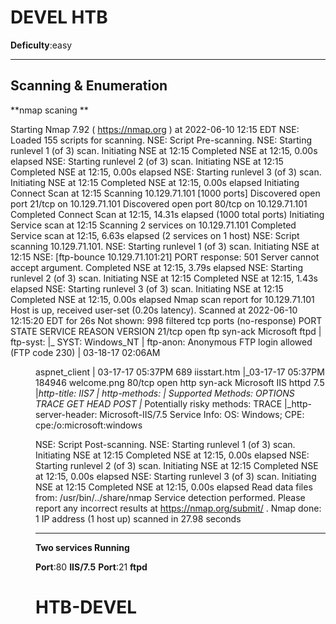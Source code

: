 

# DEVEL HTB 

**Deficulty**:easy 

***************************
## Scanning & Enumeration

**nmap scaning **

Starting Nmap 7.92 ( https://nmap.org ) at 2022-06-10 12:15 EDT
NSE: Loaded 155 scripts for scanning.
NSE: Script Pre-scanning.
NSE: Starting runlevel 1 (of 3) scan.
Initiating NSE at 12:15
Completed NSE at 12:15, 0.00s elapsed
NSE: Starting runlevel 2 (of 3) scan.
Initiating NSE at 12:15
Completed NSE at 12:15, 0.00s elapsed
NSE: Starting runlevel 3 (of 3) scan.
Initiating NSE at 12:15
Completed NSE at 12:15, 0.00s elapsed
Initiating Connect Scan at 12:15
Scanning 10.129.71.101 [1000 ports]
Discovered open port 21/tcp on 10.129.71.101
Discovered open port 80/tcp on 10.129.71.101
Completed Connect Scan at 12:15, 14.31s elapsed (1000 total ports)
Initiating Service scan at 12:15
Scanning 2 services on 10.129.71.101
Completed Service scan at 12:15, 6.63s elapsed (2 services on 1 host)
NSE: Script scanning 10.129.71.101.
NSE: Starting runlevel 1 (of 3) scan.
Initiating NSE at 12:15
NSE: [ftp-bounce 10.129.71.101:21] PORT response: 501 Server cannot accept argument.
Completed NSE at 12:15, 3.79s elapsed
NSE: Starting runlevel 2 (of 3) scan.
Initiating NSE at 12:15
Completed NSE at 12:15, 1.43s elapsed
NSE: Starting runlevel 3 (of 3) scan.
Initiating NSE at 12:15
Completed NSE at 12:15, 0.00s elapsed
Nmap scan report for 10.129.71.101
Host is up, received user-set (0.20s latency).
Scanned at 2022-06-10 12:15:20 EDT for 26s
Not shown: 998 filtered tcp ports (no-response)
PORT   STATE SERVICE REASON  VERSION
21/tcp open  ftp     syn-ack Microsoft ftpd
| ftp-syst: 
|_  SYST: Windows_NT
| ftp-anon: Anonymous FTP login allowed (FTP code 230)
| 03-18-17  02:06AM       <DIR>          aspnet_client
| 03-17-17  05:37PM                  689 iisstart.htm
|_03-17-17  05:37PM               184946 welcome.png
80/tcp open  http    syn-ack Microsoft IIS httpd 7.5
|_http-title: IIS7
| http-methods: 
|   Supported Methods: OPTIONS TRACE GET HEAD POST
|_  Potentially risky methods: TRACE
|_http-server-header: Microsoft-IIS/7.5
Service Info: OS: Windows; CPE: cpe:/o:microsoft:windows

NSE: Script Post-scanning.
NSE: Starting runlevel 1 (of 3) scan.
Initiating NSE at 12:15
Completed NSE at 12:15, 0.00s elapsed
NSE: Starting runlevel 2 (of 3) scan.
Initiating NSE at 12:15
Completed NSE at 12:15, 0.00s elapsed
NSE: Starting runlevel 3 (of 3) scan.
Initiating NSE at 12:15
Completed NSE at 12:15, 0.00s elapsed
Read data files from: /usr/bin/../share/nmap
Service detection performed. Please report any incorrect results at https://nmap.org/submit/ .
Nmap done: 1 IP address (1 host up) scanned in 27.98 seconds
***********************
**Two services Running**

**Port**:80 **IIS/7.5**
**Port**:21 **ftpd**

# HTB-DEVEL
